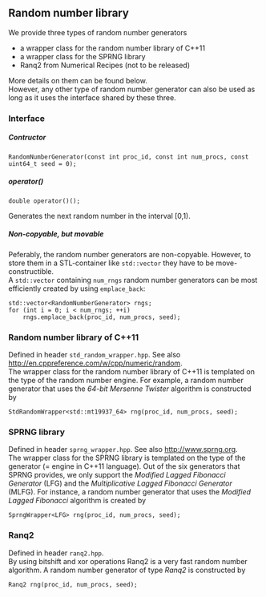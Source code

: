 ## Random number library

We provide three types of random number generators

* a wrapper class for the random number library of C++11
* a wrapper class for the SPRNG library
* Ranq2 from Numerical Recipes (not to be released)

More details on them can be found below.  
However, any other type of random number generator can also be used as long as it uses the interface shared by these three.

### Interface

##### Contructor
	RandomNumberGenerator(const int proc_id, const int num_procs, const uint64_t seed = 0);

##### operator()
	double operator()();
	
Generates the next random number in the interval [0,1).

##### Non-copyable, but movable
Peferably, the random number generators are non-copyable. However, to store them in a STL-container like `std::vector` they have to be move-constructible.  
A `std::vector` containing `num_rngs` random number generators can be most efficiently created by using `emplace_back`:

	std::vector<RandomNumberGenerator> rngs;
	for (int i = 0; i < num_rngs; ++i)
    	rngs.emplace_back(proc_id, num_procs, seed);



### Random number library of C++11
Defined in header `std_random_wrapper.hpp`. See also <http://en.cppreference.com/w/cpp/numeric/random>.  
The wrapper class for the random number library of C++11 is templated on the type of the random number engine. For example, a random number generator that uses the *64-bit Mersenne Twister* algorithm is constructed by

	StdRandomWrapper<std::mt19937_64> rng(proc_id, num_procs, seed);


### SPRNG library
Defined in header `sprng_wrapper.hpp`. See also <http://www.sprng.org>.  
The wrapper class for the SPRNG library is templated on the type of the generator (= engine in C++11 language). Out of the six generators that SPRNG provides, we only support the *Modified Lagged Fibonacci Generator* (LFG) and the *Multiplicative Lagged Fibonacci Generator* (MLFG). For instance, a random number generator that uses the *Modified Lagged Fibonacci* algorithm is created by

	SprngWrapper<LFG> rng(proc_id, num_procs, seed);


### Ranq2
Defined in header `ranq2.hpp`.  
By using bitshift and xor operations Ranq2 is a very fast random number algorithm. A random number generator of type *Ranq2* is constructed by

	Ranq2 rng(proc_id, num_procs, seed);